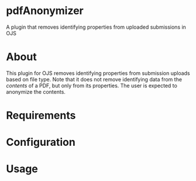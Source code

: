 # pdfAnonymizer

A plugin that removes identifying properties from uploaded submissions in OJS

# About


This plugin for OJS removes identifying properties from submission
uploads based on file type. Note that it does not remove identifying data from
the *contents* of a PDF, but only from its properties. The user is expected to
anonymize the contents.

# Requirements


# Configuration


# Usage
